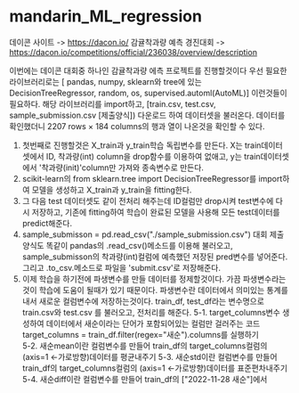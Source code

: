 # mandarin_ML_regression

데이콘 사이트 -> https://dacon.io/
감귤착과량 예측 경진대회 -> https://dacon.io/competitions/official/236038/overview/description

이번에는 데이콘 대회중 하나인 감귤착과량 에측 프로젝트를 진행할것이다
우선 필요한 라이브러리로는 [ pandas, numpy, sklearn와  tree에 있는 DecisionTreeRegressor, random, os, supervised.automl(AutoML)]
 이런것들이 필요하다. 해당 라이브러리를 import하고, [train.csv, test.csv, sample_submission.csv [제출양식]) 다운로드 하여 데이터셋을 불러온다.
 데이터를 확인했더니 2207 rows × 184 columns의 행과 열이 나온것을 확인할 수 있다.
 
1. 첫번째로 진행할것은 X_train과 y_train학습 독립변수를 만든다.  X는 train데이터셋에서 ID, 착과량(int) column을  drop함수를 이용하여 없애고, y는 train데이터셋에서 '착과량(init)'column만 가져와 종속변수로 만든다.
2. scikit-learn의 from sklearn.tree import DecisionTreeRegressor를 import하여 모델을 생성하고 X_train과 y_train을 fitting한다.
3. 그 다음 test  데이터셋도 같이 전처리 해주는데 ID컬럼만  drop시켜 test변수에 다시 저장하고, 기존에 fitting하여 학습이 완료된
   모델을 사용해 모든 test데이터를 predict해준다.
4. sample_submisson = pd.read_csv("./sample_submission.csv") 대회 제출양식도 똑같이 pandas의 .read_csv()메소드를 이용해 불러오고,
   sample_submisson의 착과량(int)컬럼에 예측했던 저장된 pred변수를 넣어준다. 그리고 .to_csv.메소드로 파일을 'submit.csv'로 저장해준다.
5. 이제 학습을 하기전에 파생변수를 만들 데이터를 정제할것이다.  가끔 파생변수라는것이 학습에 도움이 될때가 있기 때문이다.
   파생변수란 데이터에서 의미있는 통계를 내서 새로운 컬럼변수에 저장하는것이다. train_df, test_df라는 변수명으로 train.csv와 test.csv     를 불러오고,
   전처리를 해준다.
   5-1. target_columns변수 생성하여 데이터에서 새순이라는 단어가 포함되어있는 컬럼만 걸러주는 코드 target_columns =                           train_df.filter(regex="새순").columns를 실행하기                 
   5-2. 새순mean이란 컬럼변수를 만들어 train_df의 target_columns컬럼의 (axis=1 <-가로방향)데이터를 평균내주기
   5-3. 새순std이란 컬럼변수를 만들어 train_df의 target_columns컬럼의 (axis=1 <-가로방향)데이터를 표준편차내주기
   5-4. 새순diff이란 컬럼변수를 만들어 train_df의 ["2022-11-28 새순"]에서 
